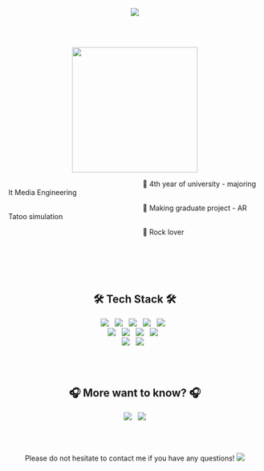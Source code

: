<p align = "center">
<img src="https://capsule-render.vercel.app/api?type=wave&color=gradient&height=300&section=header&text=RoxyYujinKim&fontSize=70" />
</p>

<br>
<br>
<p align = "center">
<img src = "https://user-images.githubusercontent.com/43868490/119626515-4506e500-be46-11eb-9894-8ccf6066627e.jpg" height="250">
</p>

<p align = "left">&nbsp;&nbsp;&nbsp;&nbsp;&nbsp;&nbsp;&nbsp;&nbsp;&nbsp;&nbsp;&nbsp;&nbsp;&nbsp;&nbsp;&nbsp;&nbsp;&nbsp;&nbsp;&nbsp;&nbsp;&nbsp;&nbsp;&nbsp;&nbsp;&nbsp;&nbsp;&nbsp;&nbsp;&nbsp;&nbsp;&nbsp;&nbsp;&nbsp;&nbsp;&nbsp;&nbsp;&nbsp;&nbsp;&nbsp;&nbsp;&nbsp;&nbsp;&nbsp;&nbsp;&nbsp;&nbsp;&nbsp;&nbsp;&nbsp;&nbsp;&nbsp;&nbsp;&nbsp;&nbsp;&nbsp;&nbsp;&nbsp;&nbsp;&nbsp;&nbsp;&nbsp;&nbsp;&nbsp;&nbsp;&nbsp;&nbsp;&nbsp;   
🤟 4th year of university - majoring It Media Engineering</p>
<p align = "left">&nbsp;&nbsp;&nbsp;&nbsp;&nbsp;&nbsp;&nbsp;&nbsp;&nbsp;&nbsp;&nbsp;&nbsp;&nbsp;&nbsp;&nbsp;&nbsp;&nbsp;&nbsp;&nbsp;&nbsp;&nbsp;&nbsp;&nbsp;&nbsp;&nbsp;&nbsp;&nbsp;&nbsp;&nbsp;&nbsp;&nbsp;&nbsp;&nbsp;&nbsp;&nbsp;&nbsp;&nbsp;&nbsp;&nbsp;&nbsp;&nbsp;&nbsp;&nbsp;&nbsp;&nbsp;&nbsp;&nbsp;&nbsp;&nbsp;&nbsp;&nbsp;&nbsp;&nbsp;&nbsp;&nbsp;&nbsp;&nbsp;&nbsp;&nbsp;&nbsp;&nbsp;&nbsp;&nbsp;&nbsp;&nbsp;&nbsp;&nbsp;   
🤟 Making graduate project - AR Tatoo simulation</p>
<p align = "left">&nbsp;&nbsp;&nbsp;&nbsp;&nbsp;&nbsp;&nbsp;&nbsp;&nbsp;&nbsp;&nbsp;&nbsp;&nbsp;&nbsp;&nbsp;&nbsp;&nbsp;&nbsp;&nbsp;&nbsp;&nbsp;&nbsp;&nbsp;&nbsp;&nbsp;&nbsp;&nbsp;&nbsp;&nbsp;&nbsp;&nbsp;&nbsp;&nbsp;&nbsp;&nbsp;&nbsp;&nbsp;&nbsp;&nbsp;&nbsp;&nbsp;&nbsp;&nbsp;&nbsp;&nbsp;&nbsp;&nbsp;&nbsp;&nbsp;&nbsp;&nbsp;&nbsp;&nbsp;&nbsp;&nbsp;&nbsp;&nbsp;&nbsp;&nbsp;&nbsp;&nbsp;&nbsp;&nbsp;&nbsp;&nbsp;&nbsp;&nbsp;
🤟 Rock lover</p>

<br>
<br>
<br>
<br>
<h2 align = "center" > 🛠 Tech Stack 🛠 </h2>
<p align = "center">
    <img src="https://img.shields.io/badge/Python-3776AB?style=flat-square&logo=Python&logoColor=white"> &nbsp;
    <img src="https://img.shields.io/badge/C-A8B9CC?style=flat-square&logo=c&logoColor=white"> &nbsp;
    <img src="https://img.shields.io/badge/Java-007396?style=flat-square&logo=Java&logoColor=white"> &nbsp;
    <img src="https://img.shields.io/badge/Unity-000000?style=flat-square&logo=Unity&logoColor=white"> &nbsp;
    <img src="https://img.shields.io/badge/Swift-FA7343?style=flat-square&logo=Swift&logoColor=white"> &nbsp;
    <br>
    <img src="https://img.shields.io/badge/Xcode-147EFB?style=flat-square&logo=Xcode&logoColor=white"> &nbsp;
    <img src="https://img.shields.io/badge/Django-092E20?style=flat-square&logo=Django&logoColor=white"> &nbsp;
    <img src="https://img.shields.io/badge/Mysql-4479A1?style=flat-square&logo=Mysql&logoColor=white"> &nbsp;
    <img src="https://img.shields.io/badge/TensorFlow-FF6F00?style=flat-square&logo=TensorFlow&logoColor=white"> &nbsp;
    <br>
    <img src="https://img.shields.io/badge/OpenCV-5C3EE8?style=flat-square&logo=OpenCV&logoColor=white"> &nbsp;
    <img src="https://img.shields.io/badge/CSharp-239120?style=flat-square&logo=c-sharp&logoColor=white"> &nbsp;
</p>
<br>
<br>

<h2 align = "center" > 🎧 More want to know? 🎧 </h2>
<p align="center">
    <a href="https://open.spotify.com/embed/playlist/1nCKBpBCy4ePoTnhSVU47A" width="300" height="380" frameborder="0" allowtransparency="true" allow="encrypted-media"><img src="https://img.shields.io/badge/Spotify-1ED760?style=flat-square&logo=Spotify&logoColor=white&link=https://open.spotify.com/embed/playlist/1nCKBpBCy4ePoTnhSVU47A"/></a> &nbsp;
    <a href="https://blog.naver.com/superkingyj" width="300" height="380" frameborder="0" allowtransparency="true" allow="encrypted-media"><img src="https://img.shields.io/badge/Blog-03C75A?style=flat-square&logo=Naver&logoColor=white&link=https://blog.naver.com/superkingyj"> </a>
</p>
<br>
<br>
    
<p align = "center" > Please do not hesitate to contact me if you have any questions!
    <a href="mailto:yujinkim0707@gmail.com"> <img src="https://img.shields.io/badge/gmail-EA4335?style=flat-square&logo=gmail&logoColor=white&link=mailto:yujinkim0707@gmail.com"></a>
</p>
